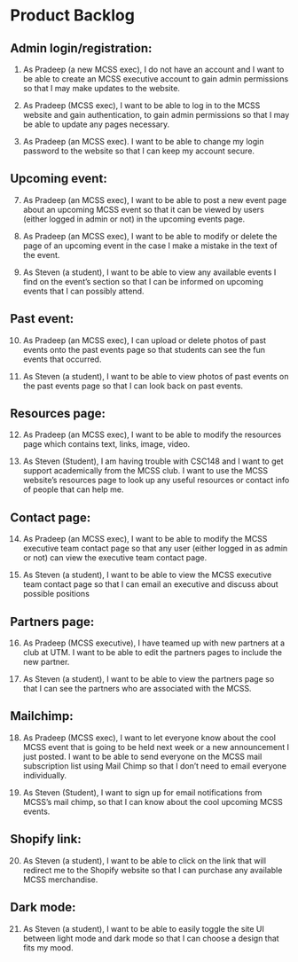 # Product Backlog

## Admin login/registration:

1. As Pradeep (a new MCSS exec), I do not have an account and I want to be able to create an MCSS executive account to gain admin permissions so that I may make updates to the website.

2. As Pradeep (MCSS exec),  I want to be able to log in to the MCSS website and gain authentication, to gain admin permissions so that I may be able to update any pages necessary.

3. As Pradeep (an MCSS exec). I want to be able to change my login password to the website so that I can keep my account secure.


## Upcoming event:

7. As Pradeep (an MCSS exec), I want to be able to post a new event page about an upcoming MCSS event so that it can be viewed by users (either logged in admin or not) in the upcoming events page. 

8. As Pradeep (an MCSS exec), I want to be able to modify or delete the page of an upcoming event in the case I make a mistake in the text of the event.

9. As Steven (a student), I want to be able to view any available events I find on the event’s section so that I can be informed on upcoming events that I can possibly attend.


## Past event:

10. As Pradeep (an MCSS exec), I can upload or delete photos of past events onto the past events page so that students can see the fun events that occurred.

11. As Steven (a student), I want to be able to view photos of past events on the past events page so that I can look back on past events.

## Resources page:

12. As Pradeep (an MCSS exec), I want to be able to modify the resources page which contains text, links, image, video.

13. As Steven (Student), I am having trouble with CSC148 and I want to get support academically from the MCSS club. I want to use the MCSS website’s resources page to look up any useful resources or contact info of people that can help me.

## Contact page:

14. As Pradeep (an MCSS exec), I want to be able to modify the MCSS executive team contact page so that any user (either logged in as admin or not) can view the executive team contact page.

15. As Steven (a student), I want to be able to view the MCSS executive team contact page so that I can email an executive and discuss about possible positions

##  Partners page:

16. As Pradeep (MCSS executive), I have teamed up with new partners at a club at UTM. I want to be able to edit the partners pages to include the new partner.

17. As Steven (a student), I want to be able to view the partners page so that I can see the partners who are associated with the MCSS.



## Mailchimp:

18. As Pradeep (MCSS exec), I want to let everyone know about the cool MCSS event that is going to be held next week or a new announcement I just posted. I want to be able to send everyone on the MCSS mail subscription list using Mail Chimp so that I don’t need to email everyone individually.

19. As Steven (Student), I want to sign up for email notifications from MCSS’s mail chimp, so that I can know about the cool upcoming MCSS events.

## Shopify link:

20. As Steven (a student), I want to be able to click on the link that will redirect me to the Shopify website so that I can purchase any available MCSS merchandise. 

## Dark mode:

21. As Steven (a student), I want to be able to easily toggle the site UI  between light mode and dark mode so that I can choose a design that fits my mood.


